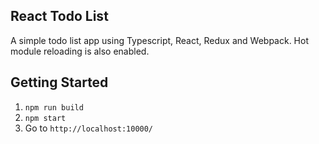 ## React Todo List ##

A simple todo list app using Typescript, React, Redux and Webpack. 
Hot module reloading is also enabled.

## Getting Started ##
1. `npm run build`
2. `npm start`
3. Go to `http://localhost:10000/`
